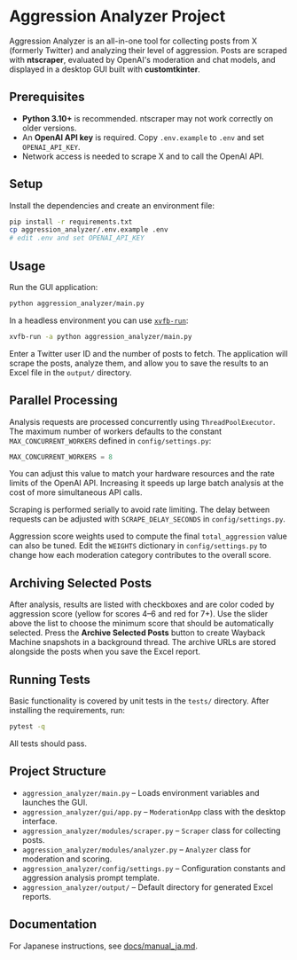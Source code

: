 # Aggression Analyzer Project

Aggression Analyzer is an all-in-one tool for collecting posts from X (formerly Twitter) and analyzing their level of aggression.  Posts are scraped with **ntscraper**, evaluated by OpenAI's moderation and chat models, and displayed in a desktop GUI built with **customtkinter**.

## Prerequisites

- **Python 3.10+** is recommended. ntscraper may not work correctly on older versions.
- An **OpenAI API key** is required. Copy `.env.example` to `.env` and set `OPENAI_API_KEY`.
- Network access is needed to scrape X and to call the OpenAI API.

## Setup

Install the dependencies and create an environment file:

```bash
pip install -r requirements.txt
cp aggression_analyzer/.env.example .env
# edit .env and set OPENAI_API_KEY
```

## Usage

Run the GUI application:

```bash
python aggression_analyzer/main.py
```

In a headless environment you can use [`xvfb-run`](https://manpages.ubuntu.com/manpages/xenial/man1/xvfb-run.1.html):

```bash
xvfb-run -a python aggression_analyzer/main.py
```

Enter a Twitter user ID and the number of posts to fetch. The application will scrape the posts, analyze them, and allow you to save the results to an Excel file in the `output/` directory.

## Parallel Processing

Analysis requests are processed concurrently using `ThreadPoolExecutor`.
The maximum number of workers defaults to the constant
`MAX_CONCURRENT_WORKERS` defined in `config/settings.py`:

```python
MAX_CONCURRENT_WORKERS = 8
```

You can adjust this value to match your hardware resources and the
rate limits of the OpenAI API. Increasing it speeds up large batch
analysis at the cost of more simultaneous API calls.

Scraping is performed serially to avoid rate limiting. The delay between
requests can be adjusted with `SCRAPE_DELAY_SECONDS` in
`config/settings.py`.

Aggression score weights used to compute the final `total_aggression`
value can also be tuned.  Edit the `WEIGHTS` dictionary in
`config/settings.py` to change how each moderation category contributes
to the overall score.

## Archiving Selected Posts

After analysis, results are listed with checkboxes and are color coded
by aggression score (yellow for scores 4–6 and red for 7+).  Use the
slider above the list to choose the minimum score that should be
automatically selected.  Press the **Archive Selected Posts** button to
create Wayback Machine snapshots in a background thread.  The archive
URLs are stored alongside the posts when you save the Excel report.

## Running Tests

Basic functionality is covered by unit tests in the `tests/` directory. After installing the requirements, run:

```bash
pytest -q
```

All tests should pass.

## Project Structure

- `aggression_analyzer/main.py` – Loads environment variables and launches the GUI.
- `aggression_analyzer/gui/app.py` – `ModerationApp` class with the desktop interface.
- `aggression_analyzer/modules/scraper.py` – `Scraper` class for collecting posts.
- `aggression_analyzer/modules/analyzer.py` – `Analyzer` class for moderation and scoring.
- `aggression_analyzer/config/settings.py` – Configuration constants and aggression analysis prompt template.
- `aggression_analyzer/output/` – Default directory for generated Excel reports.


## Documentation

For Japanese instructions, see [docs/manual_ja.md](docs/manual_ja.md).

